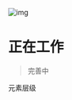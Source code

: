 <!--DESC: {icon:{name:"explore"},id:7} -->

![img](@/@wcex/doc/assets/logo.svg{width:16em;height:6em})
# 正在工作
> 完善中

元素层级